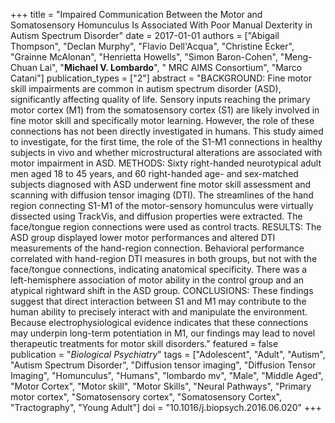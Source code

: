 +++
title = "Impaired Communication Between the Motor and Somatosensory Homunculus Is Associated With Poor Manual Dexterity in Autism Spectrum Disorder"
date = 2017-01-01
authors = ["Abigail Thompson", "Declan Murphy", "Flavio Dell'Acqua", "Christine Ecker", "Grainne McAlonan", "Henrietta Howells", "Simon Baron-Cohen", "Meng-Chuan Lai", "**Michael V. Lombardo**", " MRC AIMS Consortium", "Marco Catani"]
publication_types = ["2"]
abstract = "BACKGROUND: Fine motor skill impairments are common in autism spectrum disorder (ASD), significantly affecting quality of life. Sensory inputs reaching the primary motor cortex (M1) from the somatosensory cortex (S1) are likely involved in fine motor skill and specifically motor learning. However, the role of these connections has not been directly investigated in humans. This study aimed to investigate, for the first time, the role of the S1-M1 connections in healthy subjects in vivo and whether microstructural alterations are associated with motor impairment in ASD. METHODS: Sixty right-handed neurotypical adult men aged 18 to 45 years, and 60 right-handed age- and sex-matched subjects diagnosed with ASD underwent fine motor skill assessment and scanning with diffusion tensor imaging (DTI). The streamlines of the hand region connecting S1-M1 of the motor-sensory homunculus were virtually dissected using TrackVis, and diffusion properties were extracted. The face/tongue region connections were used as control tracts. RESULTS: The ASD group displayed lower motor performances and altered DTI measurements of the hand-region connection. Behavioral performance correlated with hand-region DTI measures in both groups, but not with the face/tongue connections, indicating anatomical specificity. There was a left-hemisphere association of motor ability in the control group and an atypical rightward shift in the ASD group. CONCLUSIONS: These findings suggest that direct interaction between S1 and M1 may contribute to the human ability to precisely interact with and manipulate the environment. Because electrophysiological evidence indicates that these connections may underpin long-term potentiation in M1, our findings may lead to novel therapeutic treatments for motor skill disorders."
featured = false
publication = "*Biological Psychiatry*"
tags = ["Adolescent", "Adult", "Autism", "Autism Spectrum Disorder", "Diffusion tensor imaging", "Diffusion Tensor Imaging", "Homunculus", "Humans", "lombardo mv", "Male", "Middle Aged", "Motor Cortex", "Motor skill", "Motor Skills", "Neural Pathways", "Primary motor cortex", "Somatosensory cortex", "Somatosensory Cortex", "Tractography", "Young Adult"]
doi = "10.1016/j.biopsych.2016.06.020"
+++

